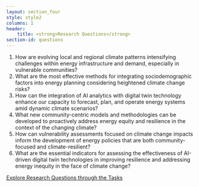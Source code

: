 ```yaml
---
layout: section_four
style: style2
columns: 1
header:
    title: <strong>Research Questions</strong>
section-id: questions
---
```


 1. How are evolving local and regional climate patterns intensifying challenges
    within energy infrastructure and demand, especially in vulnerable communities?
 2. What are the most effective methods for integrating sociodemographic factors
    into energy planning considering heightened climate change risks?
 3. How can the integration of AI analytics with digital twin technology enhance
    our capacity to forecast, plan, and operate energy systems amid dynamic climate
    scenarios?
 4. What new community-centric models and methodologies can be developed to
    proactively address energy equity and resilience in the context of the changing
    climate? 
 5. How can vulnerability assessments focused on climate change impacts inform
    the development of energy policies that are both community-focused and
    climate-resilient?
 6. What are the essential indicators for assessing the effectiveness of
    AI-driven digital twin technologies in improving resilience and addressing
    energy inequity in the face of climate change?


<p class="caption">
<a class="button scrolly" href="#task-1">
Explore Research Questions through the Tasks
</a>
</p>

